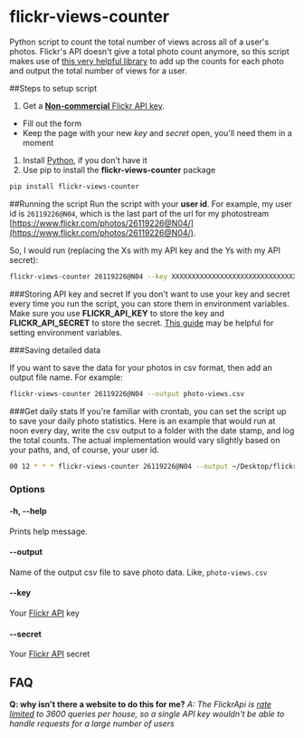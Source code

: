 flickr-views-counter
====================

Python script to count the total number of views across all of a user's photos.  Flickr's API doesn't give a total photo count anymore, so this script makes use of [this very helpful library](http://stuvel.eu/flickrapi) to add up the counts for each photo and output the total number of views for a user.

##Steps to setup script
1. Get a [**Non-commercial** Flickr API key](https://www.flickr.com/services/apps/create/noncommercial/?).
  - Fill out the form
  - Keep the page with your new *key* and *secret* open, you'll need them in a moment
1. Install [Python](https://www.python.org/downloads/), if you don't have it
1. Use pip to install the **flickr-views-counter** package

  ```bash
  pip install flickr-views-counter
  ```

##Running the script
Run the script with your **user id**.  For example, my user id is `26119226@N04`, which is the last part of the url for my photostream [https://www.flickr.com/photos/26119226@N04/](https://www.flickr.com/photos/26119226@N04/). 

So, I would run (replacing the Xs with my API key and the Ys with my API secret):
```bash
flickr-views-counter 26119226@N04 --key XXXXXXXXXXXXXXXXXXXXXXXXXXXXXXXX --secret YYYYYYYYYYYYYYYYYYYYYYY
```
###Storing API key and secret
If you don't want to use your key and secret every time you run the script, you can store them in environment variables.  Make sure you use **FLICKR_API_KEY** to store the key and **FLICKR_API_SECRET** to store the secret.  [This guide](http://www.schrodinger.com/kb/1842) may be helpful for setting environment variables.


###Saving detailed data

If you want to save the data for your photos in csv format, then add an output file name. For example:
```bash
flickr-views-counter 26119226@N04 --output photo-views.csv
```
###Get daily stats
If you're familiar with crontab, you can set the script up to save your daily photo statistics.  Here is an example that would run at noon every day, write the csv output to a folder with the date stamp, and log the total counts.  The actual implementation would vary slightly based on your paths, and, of course, your user id.

```bash
00 12 * * * flickr-views-counter 26119226@N04 --output ~/Desktop/flickr-counts/count-views-$(date +%F).csv >> ~/Desktop/flickr-counts/flickr-counts-log.txt
```

### Options

#### -h, --help
Prints help message.

#### --output
Name of the output csv file to save photo data. Like, `photo-views.csv`

#### --key
Your [Flickr API](https://www.flickr.com/services/apps/create/noncommercial/?) key

#### --secret
Your [Flickr API](https://www.flickr.com/services/apps/create/noncommercial/?) secret

## FAQ
**Q:  why isn't there a website to do this for me?**
*A: The FlickrApi is [rate limited](https://developer.yahoo.com/forum/YQL/What-is-the-maximum-flickr-API/1361494903655-6a1e3a51-cd41-411e-86a9-dc2dee898ab5/) to 3600 queries per house, so a single API key wouldn't be able to handle requests for a large number of users*
